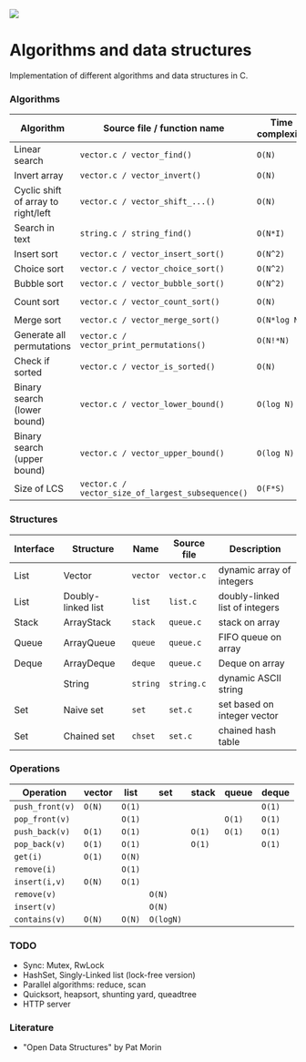 ![](https://github.com/vadimgush/algorithms/workflows/CMake/badge.svg)

# Algorithms and data structures

Implementation of different algorithms and data structures in C.

### Algorithms

| Algorithm                             | Source file / function name                         | Time complexity       | Space complexity  |
| ------------------------------------- | --------------------------------------------------- | --------------------- | ----------------- |
| Linear search                         | `vector.c / vector_find()`                          | ``O(N)``              |                   |
| Invert array                          | `vector.c / vector_invert()`                        | ``O(N)``              |                   |
| Cyclic shift of array to right/left   | `vector.c / vector_shift_...()`                     | ``O(N)``              |                   |
| Search in text                        | `string.c / string_find()`                          | ``O(N*I)``            |                   |
| Insert sort                           | `vector.c / vector_insert_sort()`                   | ``O(N^2)``            | ``O(1)``          |
| Choice sort                           | `vector.c / vector_choice_sort()`                   | ``O(N^2)``            | ``O(1)``          |
| Bubble sort                           | `vector.c / vector_bubble_sort()`                   | ``O(N^2)``            | ``O(1)``          |
| Count sort                            | `vector.c / vector_count_sort()`                    | ``O(N)``              | ``O(max - min)``  |
| Merge sort                            | `vector.c / vector_merge_sort()`                    | ``O(N*log N)``        | ``O(N)``          |
| Generate all permutations             | `vector.c / vector_print_permutations()`            | ``O(N!*N)``           | ``O(N)``          |
| Check if sorted                       | `vector.c / vector_is_sorted()`                     | ``O(N)``              | ``O(1)``          |
| Binary search (lower bound)           | `vector.c / vector_lower_bound()`                   | ``O(log N)``          | ``O(1)``          |
| Binary search (upper bound)           | `vector.c / vector_upper_bound()`                   | ``O(log N)``          | ``O(1)``          |
| Size of LCS                           | `vector.c / vector_size_of_largest_subsequence()`   | ``O(F*S)``            | ``O(F*S)``        |

### Structures

| Interface        | Structure                 | Name      | Source file       | Description                           |
| ---------------- | ------------------------- | --------- | ----------------- | ------------------------------------- |
| List             | Vector                    | `vector`  | `vector.c`        | dynamic array of integers             |
| List             | Doubly-linked list        | `list`    | `list.c`          | doubly-linked list of integers        |
| Stack            | ArrayStack                | `stack`   | `queue.c`         | stack on array                        |
| Queue            | ArrayQueue                | `queue`   | `queue.c`         | FIFO queue on array                   |
| Deque            | ArrayDeque                | `deque`   | `queue.c`         | Deque on array                        |
|                  | String                    | `string`  | `string.c`        | dynamic ASCII string                  |
| Set              | Naive set                 | `set`     | `set.c`           | set based on integer vector           |
| Set              | Chained set               | `chset`   | `set.c`           | chained hash table                    |

### Operations

| Operation         | vector   | list     | set         | stack     | queue     | deque    |
| ----------------- | -------- | -------- | ----------- | --------- | --------- | -------- |
| `push_front(v)`   | ``O(N)`` | ``O(1)`` |             |           |           | ``O(1)`` |
| `pop_front(v)`    |          | ``O(1)`` |             |           | ``O(1)``  | ``O(1)`` |
| `push_back(v)`    | ``O(1)`` | ``O(1)`` |             | ``O(1)``  | ``O(1)``  | ``O(1)`` |
| `pop_back(v)`     | ``O(1)`` | ``O(1)`` |             | ``O(1)``  |           | ``O(1)`` |
| `get(i)`          | ``O(1)`` | ``O(N)`` |             |           |           |          |
| `remove(i)`       |          | ``O(1)`` |             |           |           |          |
| `insert(i,v)`     | ``O(N)`` | ``O(1)`` |             |           |           |          |
| `remove(v)`       |          |          | ``O(N)``    |           |           |          |
| `insert(v)`       |          |          | ``O(N)``    |           |           |          |
| `contains(v)`     | ``O(N)`` | ``O(N)`` | ``O(logN)`` |           |           |          |

### TODO 
 * Sync: Mutex, RwLock
 * HashSet, Singly-Linked list (lock-free version)
 * Parallel algorithms: reduce, scan
 * Quicksort, heapsort, shunting yard, queadtree
 * HTTP server

### Literature
 * "Open Data Structures" by Pat Morin

